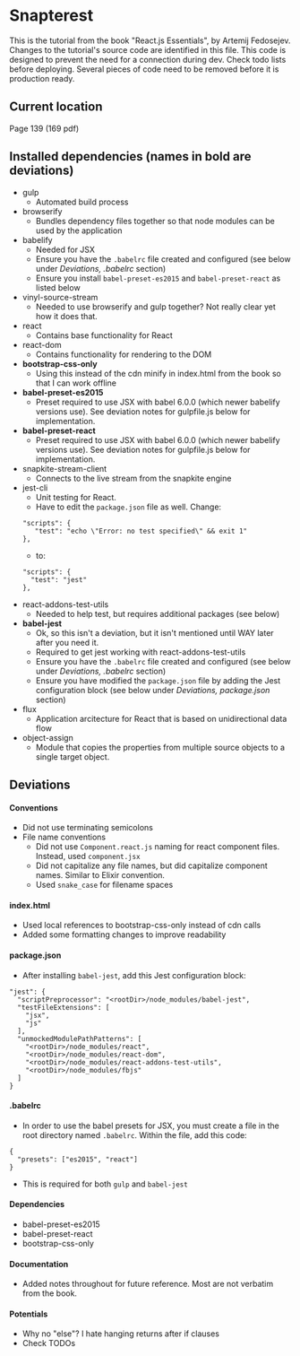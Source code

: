 # Snapterest

This is the tutorial from the book "React.js Essentials", by Artemij Fedosejev. Changes to the tutorial's source code are identified in this file. This code is designed to prevent the need for a connection during dev. Check todo lists before deploying. Several pieces of code need to be removed before it is production ready.

## Current location

Page 139 (169 pdf)

## Installed dependencies (names in **bold** are deviations)

- gulp
  - Automated build process
- browserify
  - Bundles dependency files together so that node modules can be used by the application
- babelify
  - Needed for JSX
  - Ensure you have the `.babelrc` file created and configured (see below under *Deviations, .babelrc* section)
  - Ensure you install `babel-preset-es2015` and `babel-preset-react` as listed below
- vinyl-source-stream
  - Needed to use browserify and gulp together? Not really clear yet how it does that.
- react
  - Contains base functionality for React
- react-dom
  - Contains functionality for rendering to the DOM
- **bootstrap-css-only**
  - Using this instead of the cdn minify in index.html from the book so that I can work offline
- **babel-preset-es2015**
  - Preset required to use JSX with babel 6.0.0 (which newer babelify versions use). See deviation notes for gulpfile.js below for implementation.
- **babel-preset-react**
  - Preset required to use JSX with babel 6.0.0 (which newer babelify versions use). See deviation notes for gulpfile.js below for implementation.
- snapkite-stream-client
  - Connects to the live stream from the snapkite engine
- jest-cli
  - Unit testing for React.
  - Have to edit the `package.json` file as well. Change:
  ```
  "scripts": {
     "test": "echo \"Error: no test specified\" && exit 1"
  },
  ```
  - to:
  ```
  "scripts": {
    "test": "jest"
  },
  ```
- react-addons-test-utils
  - Needed to help test, but requires additional packages (see below)
- **babel-jest**
  - Ok, so this isn't a deviation, but it isn't mentioned until WAY later after you need it.
  - Required to get jest working with react-addons-test-utils
  - Ensure you have the `.babelrc` file created and configured (see below under *Deviations, .babelrc* section)
  - Ensure you have modified the `package.json` file by adding the Jest configuration block (see below under *Deviations, package.json* section)
- flux
  - Application arcitecture for React that is based on unidirectional data flow
- object-assign
  - Module that copies the properties from multiple source objects to a single target object.

## Deviations

#### Conventions

- Did not use terminating semicolons
- File name conventions
  - Did not use `Component.react.js` naming for react component files. Instead, used `component.jsx`
  - Did not capitalize any file names, but did capitalize component names. Similar to Elixir convention.
  - Used `snake_case` for filename spaces

#### index.html

- Used local references to bootstrap-css-only instead of cdn calls
- Added some formatting changes to improve readability

#### package.json

- After installing `babel-jest`, add this Jest configuration block:
```
"jest": {
  "scriptPreprocessor": "<rootDir>/node_modules/babel-jest",
  "testFileExtensions": [
    "jsx",
    "js"
  ],
  "unmockedModulePathPatterns": [
    "<rootDir>/node_modules/react",
    "<rootDir>/node_modules/react-dom",
    "<rootDir>/node_modules/react-addons-test-utils",
    "<rootDir>/node_modules/fbjs"
  ]
}
```

#### .babelrc

- In order to use the babel presets for JSX, you must create a file in the root directory named `.babelrc`. Within the file, add this code:
```
{
  "presets": ["es2015", "react"]
}
```
- This is required for both `gulp` and `babel-jest`

#### Dependencies

- babel-preset-es2015
- babel-preset-react
- bootstrap-css-only

#### Documentation

- Added notes throughout for future reference. Most are not verbatim from the book.

#### Potentials

- Why no "else"? I hate hanging returns after if clauses
- Check TODOs
